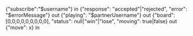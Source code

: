{"subscribe":"$username"} in
{"response": "accepted"|"rejected", "error": "$errorMessage"} out
{"playing": "$partnerUsername"} out
{"board": [0,0,0,0,0,0,0,0,0], "status": null|"win"|"lose", "moving": true|false} out
{"move": x} in
